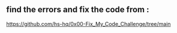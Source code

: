 ## find the errors and fix the code from :

https://github.com/hs-hq/0x00-Fix_My_Code_Challenge/tree/main